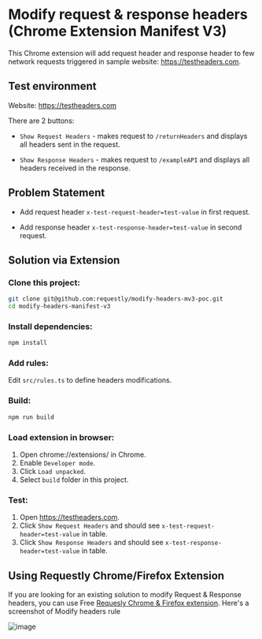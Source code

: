 # Modify request & response headers (Chrome Extension Manifest V3)

This Chrome extension will add request header and response header to few network requests triggered in sample website: https://testheaders.com.

## Test environment
Website: https://testheaders.com

There are 2 buttons:

* `Show Request Headers` - makes request to `/returnHeaders` and displays all headers sent in the request.

* `Show Response Headers` - makes request to `/exampleAPI` and displays all headers received in the response.

## Problem Statement

* Add request header `x-test-request-header=test-value` in first request.

* Add response header `x-test-response-header=test-value` in second request.

## Solution via Extension

### Clone this project:

```sh
git clone git@github.com:requestly/modify-headers-mv3-poc.git
cd modify-headers-manifest-v3
```

### Install dependencies:

```sh
npm install
```

### Add rules:
Edit `src/rules.ts` to define headers modifications.

### Build:

```sh
npm run build
```

### Load extension in browser:

1. Open chrome://extensions/ in Chrome.
2. Enable `Developer mode`.
3. Click `Load unpacked`.
4. Select `build` folder in this project.

### Test:

1. Open https://testheaders.com.
2. Click `Show Request Headers` and should see `x-test-request-header=test-value` in table.
3. Click `Show Response Headers` and should see `x-test-response-header=test-value` in table.

## Using Requestly Chrome/Firefox Extension

If you are looking for an existing solution to modify Request & Response headers, you can use Free [Requesly Chrome & Firefox extension](https://requestly.io). Here's a screenshot of Modify headers rule

![image](https://user-images.githubusercontent.com/3108399/194862734-2b34b682-fc69-4090-9cdd-39e061c65eed.png)
